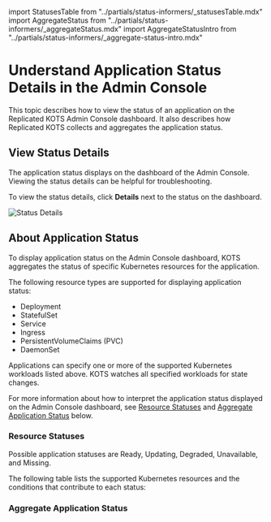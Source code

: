 import StatusesTable from "../partials/status-informers/_statusesTable.mdx"
import AggregateStatus from "../partials/status-informers/_aggregateStatus.mdx"
import AggregateStatusIntro from "../partials/status-informers/_aggregate-status-intro.mdx"

# Understand Application Status Details in the Admin Console

This topic describes how to view the status of an application on the Replicated KOTS Admin Console dashboard. It also describes how Replicated KOTS collects and aggregates the application status. 
## View Status Details

The application status displays on the dashboard of the Admin Console. Viewing the status details can be helpful for troubleshooting.

To view the status details, click **Details** next to the status on the dashboard.

![Status Details](/images/kotsadm-dashboard-appstatus.png)

## About Application Status

To display application status on the Admin Console dashboard, KOTS aggregates the status of specific Kubernetes resources for the application.

The following resource types are supported for displaying application status:

* Deployment
* StatefulSet
* Service
* Ingress
* PersistentVolumeClaims (PVC)
* DaemonSet

Applications can specify one or more of the supported Kubernetes workloads listed above. KOTS watches all specified workloads for state changes.

For more information about how to interpret the application status displayed on the Admin Console dashboard, see [Resource Statuses](#resource-statuses) and [Aggregate Application Status](#aggregate-application-status) below. 

### Resource Statuses

Possible application statuses are Ready, Updating, Degraded, Unavailable, and Missing.

The following table lists the supported Kubernetes resources and the conditions that contribute to each status:

<StatusesTable/>

### Aggregate Application Status

<AggregateStatusIntro/>

<AggregateStatus/>